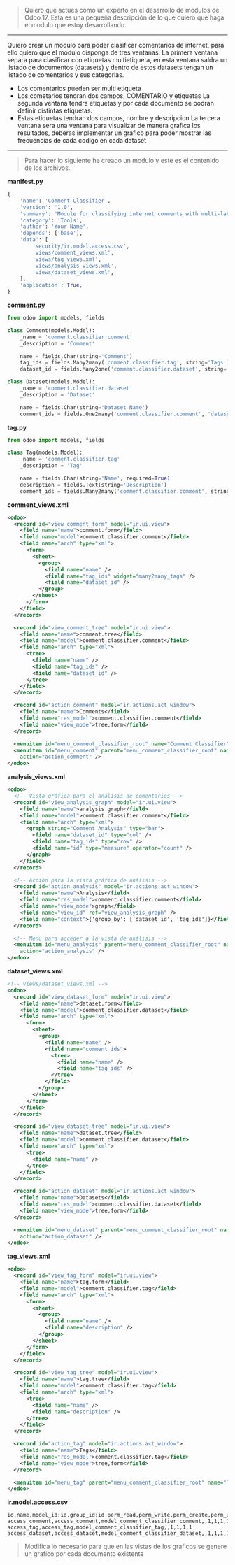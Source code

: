 > Quiero que actues como un experto en el desarrollo de modulos de Odoo 17. Esta es una pequeña descripción de lo que quiero que haga el modulo que estoy desarrollando.
---
Quiero crear un modulo para poder clasificar comentarios de internet, para ello quiero que el modulo disponga de tres ventanas.
La primera ventana separa para clasificar con etiquetas multietiqueta, en esta ventana saldra un listado de documentos (datasets) y dentro de estos datasets tengan un listado de comentarios y sus categorias. 
 - Los comentarios pueden ser multi etiqueta
 - Los cometarios tendran dos campos, COMENTARIO y etiquetas
La segunda ventana tendra etiquetas y por cada documento se podran definir distintas etiquetas.
 - Estas etiquetas tendran dos campos, nombre y descripcion
La tercera ventana sera una ventana para visualizar de manera grafica los resultados, deberas implementar un grafico para poder mostrar las frecuencias de cada codigo en cada dataset
---
> Para hacer lo siguiente he creado un modulo y este es el contenido de los archivos.

**__manifest__.py**
```python
{
    'name': 'Comment Classifier',
    'version': '1.0',
    'summary': 'Module for classifying internet comments with multi-label tags',
    'category': 'Tools',
    'author': 'Your Name',
    'depends': ['base'],
    'data': [
        'security/ir.model.access.csv',
        'views/comment_views.xml',
        'views/tag_views.xml',
        'views/analysis_views.xml',
        'views/dataset_views.xml',
    ],
    'application': True,
}
```

**comment.py**
```python
from odoo import models, fields

class Comment(models.Model):
    _name = 'comment.classifier.comment'
    _description = 'Comment'

    name = fields.Char(string='Comment')
    tag_ids = fields.Many2many('comment.classifier.tag', string='Tags')
    dataset_id = fields.Many2one('comment.classifier.dataset', string='Dataset')

class Dataset(models.Model):
    _name = 'comment.classifier.dataset'
    _description = 'Dataset'

    name = fields.Char(string='Dataset Name')
    comment_ids = fields.One2many('comment.classifier.comment', 'dataset_id', string='Comments')
```

**tag.py**
```python
from odoo import models, fields

class Tag(models.Model):
    _name = 'comment.classifier.tag'
    _description = 'Tag'

    name = fields.Char(string='Name', required=True)
    description = fields.Text(string='Description')
    comment_ids = fields.Many2many('comment.classifier.comment', string='Comments')

```

**comment_views.xml**
```xml
<odoo>
  <record id="view_comment_form" model="ir.ui.view">
    <field name="name">comment.form</field>
    <field name="model">comment.classifier.comment</field>
    <field name="arch" type="xml">
      <form>
        <sheet>
          <group>
            <field name="name" />
            <field name="tag_ids" widget="many2many_tags" />
            <field name="dataset_id" />
          </group>
        </sheet>
      </form>
    </field>
  </record>

  <record id="view_comment_tree" model="ir.ui.view">
    <field name="name">comment.tree</field>
    <field name="model">comment.classifier.comment</field>
    <field name="arch" type="xml">
      <tree>
        <field name="name" />
        <field name="tag_ids" />
        <field name="dataset_id" />
      </tree>
    </field>
  </record>

  <record id="action_comment" model="ir.actions.act_window">
    <field name="name">Comments</field>
    <field name="res_model">comment.classifier.comment</field>
    <field name="view_mode">tree,form</field>
  </record>

  <menuitem id="menu_comment_classifier_root" name="Comment Classifier" />
  <menuitem id="menu_comment" parent="menu_comment_classifier_root" name="Comments"
    action="action_comment" />
</odoo>
```

**analysis_views.xml**
```xml
<odoo>
  <!-- Vista gráfica para el análisis de comentarios -->
  <record id="view_analysis_graph" model="ir.ui.view">
    <field name="name">analysis.graph</field>
    <field name="model">comment.classifier.comment</field>
    <field name="arch" type="xml">
      <graph string="Comment Analysis" type="bar">
        <field name="dataset_id" type="col" />
        <field name="tag_ids" type="row" />
        <field name="id" type="measure" operator="count" />
      </graph>
    </field>
  </record>

  <!-- Acción para la vista gráfica de análisis -->
  <record id="action_analysis" model="ir.actions.act_window">
    <field name="name">Analysis</field>
    <field name="res_model">comment.classifier.comment</field>
    <field name="view_mode">graph</field>
    <field name="view_id" ref="view_analysis_graph" />
    <field name="context">{'group_by': ['dataset_id', 'tag_ids']}</field>
  </record>

  <!-- Menú para acceder a la vista de análisis -->
  <menuitem id="menu_analysis" parent="menu_comment_classifier_root" name="Analysis"
    action="action_analysis" />
</odoo>
```

**dataset_views.xml**
```xml
<!-- views/dataset_views.xml -->
<odoo>
  <record id="view_dataset_form" model="ir.ui.view">
    <field name="name">dataset.form</field>
    <field name="model">comment.classifier.dataset</field>
    <field name="arch" type="xml">
      <form>
        <sheet>
          <group>
            <field name="name" />
            <field name="comment_ids">
              <tree>
                <field name="name" />
                <field name="tag_ids" />
              </tree>
            </field>
          </group>
        </sheet>
      </form>
    </field>
  </record>

  <record id="view_dataset_tree" model="ir.ui.view">
    <field name="name">dataset.tree</field>
    <field name="model">comment.classifier.dataset</field>
    <field name="arch" type="xml">
      <tree>
        <field name="name" />
      </tree>
    </field>
  </record>

  <record id="action_dataset" model="ir.actions.act_window">
    <field name="name">Datasets</field>
    <field name="res_model">comment.classifier.dataset</field>
    <field name="view_mode">tree,form</field>
  </record>

  <menuitem id="menu_dataset" parent="menu_comment_classifier_root" name="Datasets"
    action="action_dataset" />
</odoo>
```

**tag_views.xml**
```xml
<odoo>
  <record id="view_tag_form" model="ir.ui.view">
    <field name="name">tag.form</field>
    <field name="model">comment.classifier.tag</field>
    <field name="arch" type="xml">
      <form>
        <sheet>
          <group>
            <field name="name" />
            <field name="description" />
          </group>
        </sheet>
      </form>
    </field>
  </record>

  <record id="view_tag_tree" model="ir.ui.view">
    <field name="name">tag.tree</field>
    <field name="model">comment.classifier.tag</field>
    <field name="arch" type="xml">
      <tree>
        <field name="name" />
        <field name="description" />
      </tree>
    </field>
  </record>

  <record id="action_tag" model="ir.actions.act_window">
    <field name="name">Tags</field>
    <field name="res_model">comment.classifier.tag</field>
    <field name="view_mode">tree,form</field>
  </record>

  <menuitem id="menu_tag" parent="menu_comment_classifier_root" name="Tags" action="action_tag" />
</odoo>
```

**ir.model.access.csv**
```csv
id,name,model_id:id,group_id:id,perm_read,perm_write,perm_create,perm_unlink
access_comment,access_comment,model_comment_classifier_comment,,1,1,1,1
access_tag,access_tag,model_comment_classifier_tag,,1,1,1,1
access_dataset,access_dataset,model_comment_classifier_dataset,,1,1,1,1
```
> Modifica lo necesario para que en las vistas de los graficos se genere un grafico por cada documento existente